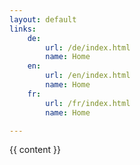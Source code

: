 ```yaml
---
layout: default
links:
    de:
        url: /de/index.html
        name: Home
    en:
        url: /en/index.html
        name: Home
    fr:
        url: /fr/index.html
        name: Home

---
```


{{ content }}